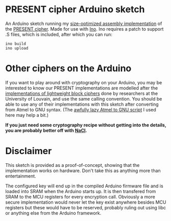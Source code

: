 PRESENT cipher Arduino sketch
=============================

An Arduino sketch running my [size-optimized assembly implementation](https://github.com/aczid/ru_crypto_engineering) of the [PRESENT cipher](http://en.wikipedia.org/wiki/PRESENT_%28cipher%29).
Made for use with [Ino](http://inotool.org/).
Ino requires a patch to support .S files, which is included, after which you can run:

    ino build
    ino upload

Other ciphers on the Arduino
============================

If you want to play around with cryptography on your Arduino, you may be interested to know our PRESENT implementations are modelled after the [implementations of lightweight block ciphers](http://perso.uclouvain.be/fstandae/lightweight_ciphers/) done by researchers at the University of Louvain, and use the same calling convention.
You should be able to use any of their implementations with this sketch after converting from Atmel to GNU syntax. (The [awfully lazy Atmel to GNU script](https://gist.github.com/aczid/7423399) I used here may help a bit.)

**If you just need some cryptography recipe without getting into the details, you are probably better off with [NaCl](http://cryptojedi.org/crypto/).**

Disclaimer
==========

This sketch is provided as a proof-of-concept, showing that the implementation works on hardware.
Don't take this as anything more than entertainment.

The configured key will end up in the compiled Arduino firmware file and is loaded into SRAM when the Arduino starts up.
It is then transfered from SRAM to the MCU registers for every encryption call.
Obviously a more secure implementation would never let the key exist anywhere besides MCU registers but these would have to be reserved, probably ruling out using libc or anything else from the Arduino framework.

